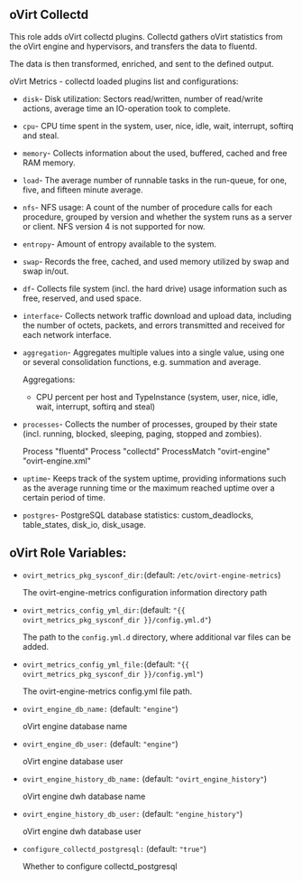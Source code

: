 ## oVirt Collectd

This role adds oVirt collectd plugins.
Collectd gathers oVirt statistics from the oVirt engine and hypervisors, and transfers the data to fluentd.

The data is then transformed, enriched, and sent to the defined output.

oVirt Metrics - collectd loaded plugins list and configurations:

- `disk`- Disk utilization: Sectors read/written, number of read/write actions, average time an IO-operation took to complete.

- `cpu`- CPU time spent in the system, user, nice, idle, wait, interrupt, softirq and steal.

- `memory`- Collects information about the used, buffered, cached and free RAM memory.

- `load`- The average number of runnable tasks in the run-queue, for one, five, and fifteen minute average.

- `nfs`- NFS usage: A count of the number of procedure calls for each procedure,
  grouped by version and whether the system runs as a server or client.
  NFS version 4 is not supported for now.

- `entropy`- Amount of entropy available to the system.

- `swap`- Records the free, cached, and used memory utilized by swap and swap in/out.

- `df`- Collects file system (incl. the hard drive) usage information such as free, reserved, and used space.

- `interface`- Collects network traffic download and upload data, including the number of octets, packets, and errors
  transmitted and received for each network interface.

- `aggregation`- Aggregates multiple values into a single value, using one or several consolidation functions,
  e.g. summation and average.

  Aggregations:

  - CPU percent per host and TypeInstance (system, user, nice, idle, wait, interrupt, softirq and steal)

- `processes`- Collects the number of processes, grouped by their state
  (incl. running, blocked, sleeping, paging, stopped and zombies).

  Process "fluentd"
  Process "collectd"
  ProcessMatch "ovirt-engine" "ovirt-engine\.xml"

- `uptime`- Keeps track of the system uptime, providing informations such as the average running time or
  the maximum reached uptime over a certain period of time.

- `postgres`- PostgreSQL database statistics: custom_deadlocks, table_states, disk_io, disk_usage.


## oVirt Role Variables:

- `ovirt_metrics_pkg_sysconf_dir:`(default: `/etc/ovirt-engine-metrics`)

  The ovirt-engine-metrics configuration information directory path

- `ovirt_metrics_config_yml_dir:`(default: `"{{ ovirt_metrics_pkg_sysconf_dir }}/config.yml.d"`)

  The path to the `config.yml.d` directory, where additional var files can be added.

- `ovirt_metrics_config_yml_file:`(default: `"{{ ovirt_metrics_pkg_sysconf_dir }}/config.yml"`)

  The ovirt-engine-metrics config.yml file path.

- `ovirt_engine_db_name:` (default: `"engine"`)

   oVirt engine database name

- `ovirt_engine_db_user:` (default: `"engine"`)

   oVirt engine database user

- `ovirt_engine_history_db_name:` (default: `"ovirt_engine_history"`)

   oVirt engine dwh database name

- `ovirt_engine_history_db_user:` (default: `"engine_history"`)

   oVirt engine dwh database user

- `configure_collectd_postgresql:`  (default: `"true"`)

  Whether to configure collectd_postgresql

